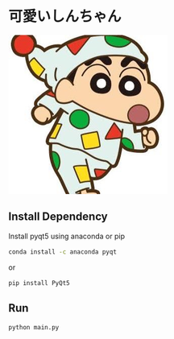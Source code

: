 # 可愛いしんちゃん
![](./logo.jpg)

## Install Dependency 
Install pyqt5 using anaconda or pip
```bash
conda install -c anaconda pyqt
```
or 
```bash
pip install PyQt5
```

## Run
```bash
python main.py
```
